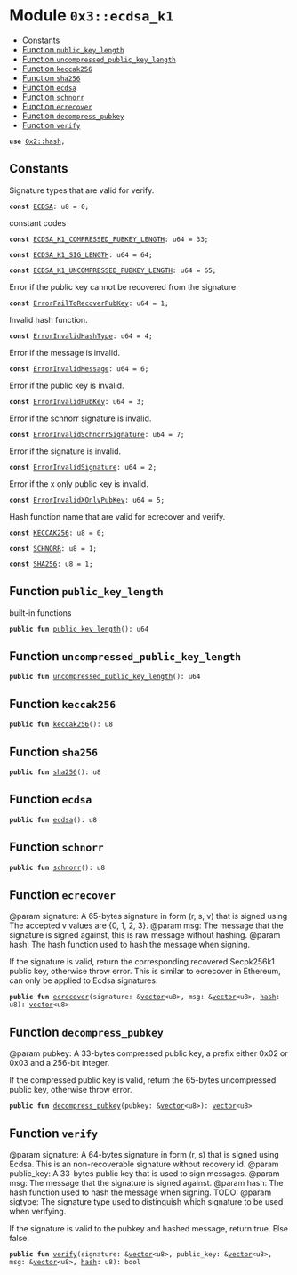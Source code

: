 
<a name="0x3_ecdsa_k1"></a>

# Module `0x3::ecdsa_k1`



-  [Constants](#@Constants_0)
-  [Function `public_key_length`](#0x3_ecdsa_k1_public_key_length)
-  [Function `uncompressed_public_key_length`](#0x3_ecdsa_k1_uncompressed_public_key_length)
-  [Function `keccak256`](#0x3_ecdsa_k1_keccak256)
-  [Function `sha256`](#0x3_ecdsa_k1_sha256)
-  [Function `ecdsa`](#0x3_ecdsa_k1_ecdsa)
-  [Function `schnorr`](#0x3_ecdsa_k1_schnorr)
-  [Function `ecrecover`](#0x3_ecdsa_k1_ecrecover)
-  [Function `decompress_pubkey`](#0x3_ecdsa_k1_decompress_pubkey)
-  [Function `verify`](#0x3_ecdsa_k1_verify)


<pre><code><b>use</b> <a href="">0x2::hash</a>;
</code></pre>



<a name="@Constants_0"></a>

## Constants


<a name="0x3_ecdsa_k1_ECDSA"></a>

Signature types that are valid for verify.


<pre><code><b>const</b> <a href="ecdsa_k1.md#0x3_ecdsa_k1_ECDSA">ECDSA</a>: u8 = 0;
</code></pre>



<a name="0x3_ecdsa_k1_ECDSA_K1_COMPRESSED_PUBKEY_LENGTH"></a>

constant codes


<pre><code><b>const</b> <a href="ecdsa_k1.md#0x3_ecdsa_k1_ECDSA_K1_COMPRESSED_PUBKEY_LENGTH">ECDSA_K1_COMPRESSED_PUBKEY_LENGTH</a>: u64 = 33;
</code></pre>



<a name="0x3_ecdsa_k1_ECDSA_K1_SIG_LENGTH"></a>



<pre><code><b>const</b> <a href="ecdsa_k1.md#0x3_ecdsa_k1_ECDSA_K1_SIG_LENGTH">ECDSA_K1_SIG_LENGTH</a>: u64 = 64;
</code></pre>



<a name="0x3_ecdsa_k1_ECDSA_K1_UNCOMPRESSED_PUBKEY_LENGTH"></a>



<pre><code><b>const</b> <a href="ecdsa_k1.md#0x3_ecdsa_k1_ECDSA_K1_UNCOMPRESSED_PUBKEY_LENGTH">ECDSA_K1_UNCOMPRESSED_PUBKEY_LENGTH</a>: u64 = 65;
</code></pre>



<a name="0x3_ecdsa_k1_ErrorFailToRecoverPubKey"></a>

Error if the public key cannot be recovered from the signature.


<pre><code><b>const</b> <a href="ecdsa_k1.md#0x3_ecdsa_k1_ErrorFailToRecoverPubKey">ErrorFailToRecoverPubKey</a>: u64 = 1;
</code></pre>



<a name="0x3_ecdsa_k1_ErrorInvalidHashType"></a>

Invalid hash function.


<pre><code><b>const</b> <a href="ecdsa_k1.md#0x3_ecdsa_k1_ErrorInvalidHashType">ErrorInvalidHashType</a>: u64 = 4;
</code></pre>



<a name="0x3_ecdsa_k1_ErrorInvalidMessage"></a>

Error if the message is invalid.


<pre><code><b>const</b> <a href="ecdsa_k1.md#0x3_ecdsa_k1_ErrorInvalidMessage">ErrorInvalidMessage</a>: u64 = 6;
</code></pre>



<a name="0x3_ecdsa_k1_ErrorInvalidPubKey"></a>

Error if the public key is invalid.


<pre><code><b>const</b> <a href="ecdsa_k1.md#0x3_ecdsa_k1_ErrorInvalidPubKey">ErrorInvalidPubKey</a>: u64 = 3;
</code></pre>



<a name="0x3_ecdsa_k1_ErrorInvalidSchnorrSignature"></a>

Error if the schnorr signature is invalid.


<pre><code><b>const</b> <a href="ecdsa_k1.md#0x3_ecdsa_k1_ErrorInvalidSchnorrSignature">ErrorInvalidSchnorrSignature</a>: u64 = 7;
</code></pre>



<a name="0x3_ecdsa_k1_ErrorInvalidSignature"></a>

Error if the signature is invalid.


<pre><code><b>const</b> <a href="ecdsa_k1.md#0x3_ecdsa_k1_ErrorInvalidSignature">ErrorInvalidSignature</a>: u64 = 2;
</code></pre>



<a name="0x3_ecdsa_k1_ErrorInvalidXOnlyPubKey"></a>

Error if the x only public key is invalid.


<pre><code><b>const</b> <a href="ecdsa_k1.md#0x3_ecdsa_k1_ErrorInvalidXOnlyPubKey">ErrorInvalidXOnlyPubKey</a>: u64 = 5;
</code></pre>



<a name="0x3_ecdsa_k1_KECCAK256"></a>

Hash function name that are valid for ecrecover and verify.


<pre><code><b>const</b> <a href="ecdsa_k1.md#0x3_ecdsa_k1_KECCAK256">KECCAK256</a>: u8 = 0;
</code></pre>



<a name="0x3_ecdsa_k1_SCHNORR"></a>



<pre><code><b>const</b> <a href="ecdsa_k1.md#0x3_ecdsa_k1_SCHNORR">SCHNORR</a>: u8 = 1;
</code></pre>



<a name="0x3_ecdsa_k1_SHA256"></a>



<pre><code><b>const</b> <a href="ecdsa_k1.md#0x3_ecdsa_k1_SHA256">SHA256</a>: u8 = 1;
</code></pre>



<a name="0x3_ecdsa_k1_public_key_length"></a>

## Function `public_key_length`

built-in functions


<pre><code><b>public</b> <b>fun</b> <a href="ecdsa_k1.md#0x3_ecdsa_k1_public_key_length">public_key_length</a>(): u64
</code></pre>



<a name="0x3_ecdsa_k1_uncompressed_public_key_length"></a>

## Function `uncompressed_public_key_length`



<pre><code><b>public</b> <b>fun</b> <a href="ecdsa_k1.md#0x3_ecdsa_k1_uncompressed_public_key_length">uncompressed_public_key_length</a>(): u64
</code></pre>



<a name="0x3_ecdsa_k1_keccak256"></a>

## Function `keccak256`



<pre><code><b>public</b> <b>fun</b> <a href="ecdsa_k1.md#0x3_ecdsa_k1_keccak256">keccak256</a>(): u8
</code></pre>



<a name="0x3_ecdsa_k1_sha256"></a>

## Function `sha256`



<pre><code><b>public</b> <b>fun</b> <a href="ecdsa_k1.md#0x3_ecdsa_k1_sha256">sha256</a>(): u8
</code></pre>



<a name="0x3_ecdsa_k1_ecdsa"></a>

## Function `ecdsa`



<pre><code><b>public</b> <b>fun</b> <a href="ecdsa_k1.md#0x3_ecdsa_k1_ecdsa">ecdsa</a>(): u8
</code></pre>



<a name="0x3_ecdsa_k1_schnorr"></a>

## Function `schnorr`



<pre><code><b>public</b> <b>fun</b> <a href="ecdsa_k1.md#0x3_ecdsa_k1_schnorr">schnorr</a>(): u8
</code></pre>



<a name="0x3_ecdsa_k1_ecrecover"></a>

## Function `ecrecover`

@param signature: A 65-bytes signature in form (r, s, v) that is signed using
The accepted v values are {0, 1, 2, 3}.
@param msg: The message that the signature is signed against, this is raw message without hashing.
@param hash: The hash function used to hash the message when signing.

If the signature is valid, return the corresponding recovered Secpk256k1 public
key, otherwise throw error. This is similar to ecrecover in Ethereum, can only be
applied to Ecdsa signatures.


<pre><code><b>public</b> <b>fun</b> <a href="ecdsa_k1.md#0x3_ecdsa_k1_ecrecover">ecrecover</a>(signature: &<a href="">vector</a>&lt;u8&gt;, msg: &<a href="">vector</a>&lt;u8&gt;, <a href="">hash</a>: u8): <a href="">vector</a>&lt;u8&gt;
</code></pre>



<a name="0x3_ecdsa_k1_decompress_pubkey"></a>

## Function `decompress_pubkey`

@param pubkey: A 33-bytes compressed public key, a prefix either 0x02 or 0x03 and a 256-bit integer.

If the compressed public key is valid, return the 65-bytes uncompressed public key,
otherwise throw error.


<pre><code><b>public</b> <b>fun</b> <a href="ecdsa_k1.md#0x3_ecdsa_k1_decompress_pubkey">decompress_pubkey</a>(pubkey: &<a href="">vector</a>&lt;u8&gt;): <a href="">vector</a>&lt;u8&gt;
</code></pre>



<a name="0x3_ecdsa_k1_verify"></a>

## Function `verify`

@param signature: A 64-bytes signature in form (r, s) that is signed using
Ecdsa. This is an non-recoverable signature without recovery id.
@param public_key: A 33-bytes public key that is used to sign messages.
@param msg: The message that the signature is signed against.
@param hash: The hash function used to hash the message when signing.
TODO: @param sigtype: The signature type used to distinguish which signature to be used when verifying.

If the signature is valid to the pubkey and hashed message, return true. Else false.


<pre><code><b>public</b> <b>fun</b> <a href="ecdsa_k1.md#0x3_ecdsa_k1_verify">verify</a>(signature: &<a href="">vector</a>&lt;u8&gt;, public_key: &<a href="">vector</a>&lt;u8&gt;, msg: &<a href="">vector</a>&lt;u8&gt;, <a href="">hash</a>: u8): bool
</code></pre>
